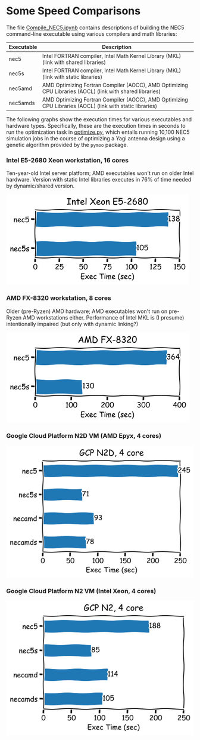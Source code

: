 # Some Speed Comparisons 

The file [Compile_NEC5.ipynb](Compile_NEC5.md) contains descriptions of building the NEC5 command-line executable using various compilers and math libraries:



| Executable | Description |
| ----------- | ----------- |
| nec5 | Intel FORTRAN compiler, Intel Math Kernel Library (MKL) (link with shared libraries)|
| nec5s | Intel FORTRAN compiler, Intel Math Kernel Library (MKL)  (link with static libraries)|
| nec5amd | AMD Optimizing Fortran Compiler (AOCC), AMD Optimizing CPU Libraries (AOCL)  (link with shared libraries)|
| nec5amds | AMD Optimizing Fortran Compiler (AOCC), AMD Optimizing CPU Libraries (AOCL)  (link with static libraries)|




The following graphs show the execution times for various executables and hardware types. Specifically, these are the execution times in seconds to run the optimization task in [optimize.py](optimize.py), which entails running 10,100 NEC5 simulation jobs in the course of optimizing a Yagi antenna design using a genetic algorithm provided by the `pymoo` package.



### Intel E5-2680 Xeon workstation, 16 cores

Ten-year-old Intel server platform; AMD executables won't run on older Intel hardware.
Version with static Intel libraries executes in 76% of time needed by dynamic/shared version.

![Graph](img/2680.png)



### AMD FX-8320 workstation, 8 cores

Older (pre-Ryzen) AMD hardware; AMD executables won't run on pre-Ryzen AMD workstations either.
Performance of Intel MKL is (I presume) intentionally impaired (but only with dynamic linking?)

![Graph](img/8320.png)



### Google Cloud Platform N2D VM (AMD Epyx, 4 cores)

![Graph](img/n2d.png)



### Google Cloud Platform N2 VM (Intel Xeon, 4 cores)

![Graph](img/n2.png)


